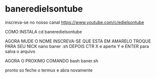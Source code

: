 # baneredielsontube

inscreva-se no nosso canal
https://www.youtube.com/c/edielsontube

COMO INSTALA
cd baneredielsontube

AGORA MUDE O NOME INSCREVA-SE QUE ESTA EM AMARELO TROQUE PARA SEU NICK
nano baner .sh
DEPOIS CTR X e aperte Y e ENTER para salva o arquivo

AGORA O PROXIMO COMANDO
bash baner.sh

pronto so feche o termux e abra novamente


